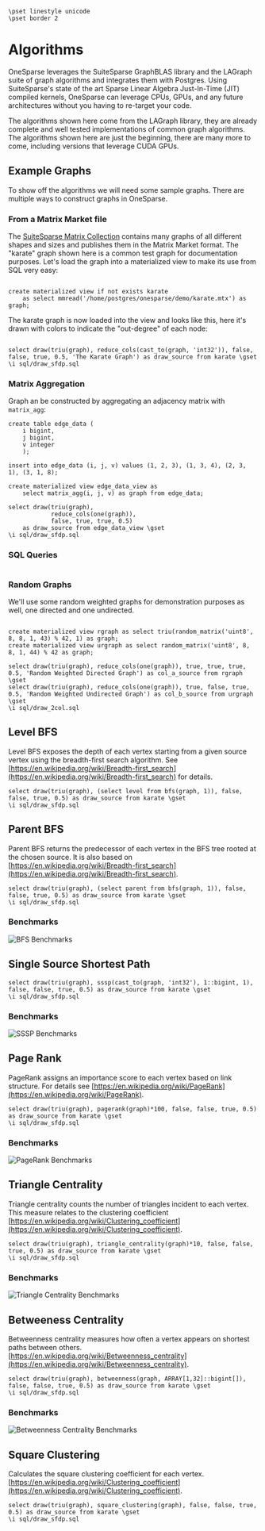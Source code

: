 ```
\pset linestyle unicode
\pset border 2
```
# Algorithms

OneSparse leverages the SuiteSparse GraphBLAS library and the
LAGraph suite of graph algorithms and integrates them with
Postgres.  Using SuiteSparse's state of the art Sparse Linear
Algebra Just-In-Time (JIT) compiled kernels, OneSparse can leverage
CPUs, GPUs, and any future architectures without you having to
re-target your code.

The algorithms shown here come from the LAGraph library, they are
already complete and well tested implementations of common graph
algorithms.  The algorithms shown here are just the beginning,
there are many more to come, including versions that leverage CUDA
GPUs.

## Example Graphs

To show off the algorithms we will need some sample graphs.  There
are multiple ways to construct graphs in OneSparse.

### From a Matrix Market file

The [SuiteSparse Matrix Collection](https://sparse.tamu.edu/)
contains many graphs of all different shapes and sizes and
publishes them in the Matrix Market format.  The "karate" graph
shown here is a common test graph for documentation purposes.
Let's load the graph into a materialized view to make its use from
SQL very easy:
```

create materialized view if not exists karate
    as select mmread('/home/postgres/onesparse/demo/karate.mtx') as graph;

```
The karate graph is now loaded into the view and looks like this,
here it's drawn with colors to indicate the "out-degree" of each
node:
```

select draw(triu(graph), reduce_cols(cast_to(graph, 'int32')), false, false, true, 0.5, 'The Karate Graph') as draw_source from karate \gset
\i sql/draw_sfdp.sql

```
### Matrix Aggregation

Graph an be constructed by aggregating an adjacency matrix with
`matrix_agg`:
```
create table edge_data (
    i bigint,
    j bigint,
    v integer
    );

insert into edge_data (i, j, v) values (1, 2, 3), (1, 3, 4), (2, 3, 1), (3, 1, 8);

create materialized view edge_data_view as
    select matrix_agg(i, j, v) as graph from edge_data;

select draw(triu(graph),
            reduce_cols(one(graph)),
            false, true, true, 0.5)
    as draw_source from edge_data_view \gset
\i sql/draw_sfdp.sql

```
### SQL Queries
```

```
### Random Graphs

We'll use some random weighted graphs for demonstration purposes as
well, one directed and one undirected.
```

create materialized view rgraph as select triu(random_matrix('uint8', 8, 8, 1, 43) % 42, 1) as graph;
create materialized view urgraph as select random_matrix('uint8', 8, 8, 1, 44) % 42 as graph;

select draw(triu(graph), reduce_cols(one(graph)), true, true, true, 0.5, 'Random Weighted Directed Graph') as col_a_source from rgraph \gset
select draw(triu(graph), reduce_cols(one(graph)), true, false, true, 0.5, 'Random Weighted Undirected Graph') as col_b_source from urgraph \gset
\i sql/draw_2col.sql
```

## Level BFS
Level BFS exposes the depth of each vertex starting from a
given source vertex using the breadth-first search algorithm.
See [https://en.wikipedia.org/wiki/Breadth-first_search](https://en.wikipedia.org/wiki/Breadth-first_search) for details.

```
select draw(triu(graph), (select level from bfs(graph, 1)), false, false, true, 0.5) as draw_source from karate \gset
\i sql/draw_sfdp.sql
```


## Parent BFS
Parent BFS returns the predecessor of each vertex in the
BFS tree rooted at the chosen source. It is also based on
[https://en.wikipedia.org/wiki/Breadth-first_search](https://en.wikipedia.org/wiki/Breadth-first_search).

```
select draw(triu(graph), (select parent from bfs(graph, 1)), false, false, true, 0.5) as draw_source from karate \gset
\i sql/draw_sfdp.sql
```

### Benchmarks
![BFS Benchmarks](images/BFS.svg)

## Single Source Shortest Path

```
select draw(triu(graph), sssp(cast_to(graph, 'int32'), 1::bigint, 1), false, false, true, 0.5) as draw_source from karate \gset
\i sql/draw_sfdp.sql
```

### Benchmarks
![SSSP Benchmarks](images/SSSP.svg)

## Page Rank
PageRank assigns an importance score to each vertex based on link structure.
For details see [https://en.wikipedia.org/wiki/PageRank](https://en.wikipedia.org/wiki/PageRank).

```
select draw(triu(graph), pagerank(graph)*100, false, false, true, 0.5) as draw_source from karate \gset
\i sql/draw_sfdp.sql
```

### Benchmarks
![PageRank Benchmarks](images/PageRank.svg)

## Triangle Centrality
Triangle centrality counts the number of triangles incident to each vertex.
This measure relates to the clustering coefficient
[https://en.wikipedia.org/wiki/Clustering_coefficient](https://en.wikipedia.org/wiki/Clustering_coefficient).

```
select draw(triu(graph), triangle_centrality(graph)*10, false, false, true, 0.5) as draw_source from karate \gset
\i sql/draw_sfdp.sql
```

### Benchmarks
![Triangle Centrality Benchmarks](images/TriangleCentrality.svg)

## Betweeness Centrality
Betweenness centrality measures how often a vertex appears on shortest paths between others.
[https://en.wikipedia.org/wiki/Betweenness_centrality](https://en.wikipedia.org/wiki/Betweenness_centrality).

```
select draw(triu(graph), betweenness(graph, ARRAY[1,32]::bigint[]), false, false, true, 0.5) as draw_source from karate \gset
\i sql/draw_sfdp.sql
```

### Benchmarks
![Betweenness Centrality Benchmarks](images/BetweennessCentrality.svg)

## Square Clustering
Calculates the square clustering coefficient for each vertex.
[https://en.wikipedia.org/wiki/Clustering_coefficient](https://en.wikipedia.org/wiki/Clustering_coefficient).

```
select draw(triu(graph), square_clustering(graph), false, false, true, 0.5) as draw_source from karate \gset
\i sql/draw_sfdp.sql

```